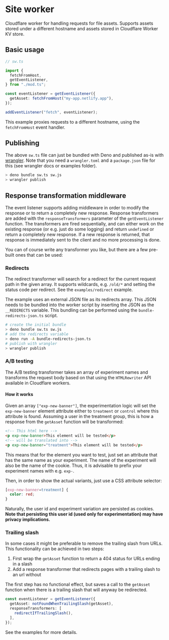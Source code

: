 # Site worker

Cloudflare worker for handling requests for file assets. Supports assets stored under a different hostname and assets stored in Cloudflare Worker KV store.

## Basic usage

```ts
// sw.ts

import {
  fetchFromHost,
  getEventListener,
} from "./mod.ts";

const eventListener = getEventListener({
  getAsset: fetchFromHost("my-app.netlify.app"),
});

addEventListener("fetch", eventListener);
```

This example proxies requests to a different hostname, using the `fetchFromHost` event handler.

## Publishing

The above `sw.ts` file can just be bundled with Deno and published as-is with [wrangler](https://developers.cloudflare.com/workers/cli-wrangler/commands#publish). Note that you need a `wrangler.toml` and a `package.json` file for this (see wrangler docs or examples folder).

```bash
> deno bundle sw.ts sw.js
> wrangler publish
```

## Response transformation middleware

The event listener supports adding middleware in order to modify the response or to return a completely new response. Response transformers are added with the `responseTransformers` parameter of the `getEventListener` function. The transformers are fired sequentially, and can either work on the existing response (or e.g. just do some logging) and return `undefined` or return a completely new response. If a new response is returned, that response is immediately sent to the client and no more processing is done.

You can of course write any transformer you like, but there are a few pre-built ones that can be used:

### Redirects

The redirect transformer will search for a redirect for the current request path in the given array. It supports wildcards, e.g. `/old/*` and setting the status code per redirect. See the `examples/redirect` example.

The example uses an external JSON file as its redirects array. This JSON needs to be bundled into the worker script by inserting the JSON as the `__REDIRECTS` variable. This bundling can be performed using the `bundle-redirects-json.ts` script.

```bash
# create the initial bundle
> deno bundle sw.ts sw.js
# add the redirects variable
> deno run -A bundle-redirects-json.ts
# publish with wrangler
> wrangler publish
```

### A/B testing

The A/B testing transformer takes an array of experiment names and transforms the request body based on that using the `HTMLRewriter` API available in Cloudflare workers.

#### How it works

Given an array `["exp-new-banner"]`, the experimentation logic will set the `exp-new-banner` element attribute either to `treatment` or `control` where this attribute is found. Assuming a user in the treatment group, this is how a response from the `getAsset` function will be transformed:

```html
<!-- This html here -->
<p exp-new-banner>This element will be tested</p>
<!-- will be translated into -->
<p exp-new-banner="treatment">This element will be tested</p>
```

This means that for the element you want to test, just set an attribute that has the same name as your experiment. The name of the experiment will also be the name of the cookie. Thus, it is advisable to prefix your experiment names with e.g. `exp-`.

Then, in order to show the actual variants, just use a CSS attribute selector:

```css
[exp-new-banner=treatment] {
  color: red;
}
```

Naturally, the user id and experiment variation are persisted as cookies. **Note that persisting this user id (used only for experimentation) may have privacy implications.**

### Trailing slash

In some cases it might be preferable to remove the trailing slash from URLs. This functionality can be achieved in two steps:

1. First wrap the `getAsset` function to return a 404 status for URLs ending in a slash
2. Add a response transformer that redirects pages with a trailing slash to an url without

The first step has no functional effect, but saves a call to the `getAsset` function when there is a trailing slash that will anyway be redirected.

```ts
const eventListener = getEventListener({
  getAsset: notFoundWhenTrailingSlash(getAsset),
  responseTransformers: [
    redirectIfTrailingSlash(),
  ],
});
```

See the examples for more details.